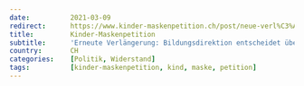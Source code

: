 ```yaml
---
date:          2021-03-09
redirect:      https://www.kinder-maskenpetition.ch/post/neue-verl%C3%A4ngerung-bildungsdirektion-entscheidet-%C3%BCber-die-k%C3%B6pfe-von-eltern-hinweg
title:         Kinder-Maskenpetition
subtitle:      'Erneute Verlängerung: Bildungsdirektion entscheidet über die Köpfe von Eltern hinweg'
country:       CH
categories:    [Politik, Widerstand]
tags:          [kinder-maskenpetition, kind, maske, petition]
---
```

